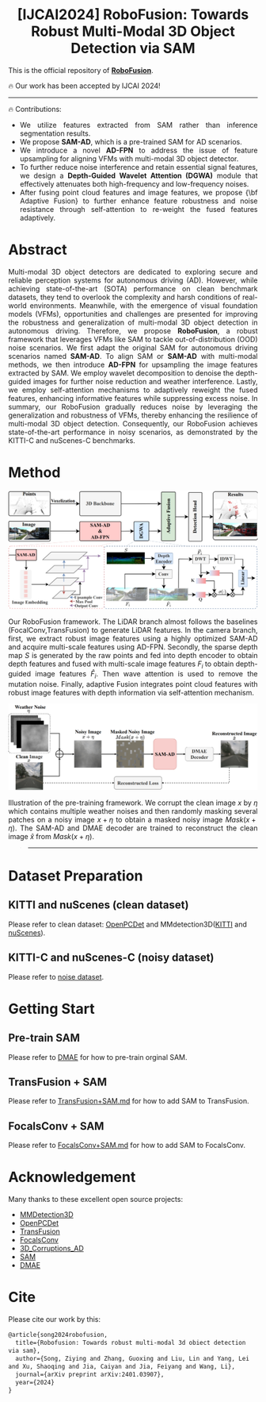 <div align="center">   

# [IJCAI2024] RoboFusion: Towards Robust Multi-Modal 3D Object Detection via SAM
</div>

<div align="justify">  

This is the official repository of [**RoboFusion**](https://arxiv.org/abs/2401.03907). 

:fire: Our work has been accepted by IJCAI 2024!

</div>

------

<div align="justify">  

:fire: Contributions:
* We utilize features extracted from SAM rather than inference segmentation results.
* We propose **SAM-AD**, which is a pre-trained SAM for AD scenarios.
* We introduce a novel **AD-FPN** to address the issue of feature upsampling for aligning VFMs with multi-modal 3D object detector.
* To further reduce noise interference and retain essential signal features, we design a **Depth-Guided Wavelet Attention (DGWA)** module that effectively attenuates both high-frequency and low-frequency noises.
* After fusing point cloud features and image features, we propose {\bf Adaptive Fusion} to further enhance feature robustness and noise resistance through self-attention to re-weight the fused features adaptively. 

</div>

# Abstract

<div align="justify"> 

Multi-modal 3D object detectors are dedicated to exploring secure and reliable perception systems for autonomous driving (AD). However, while achieving state-of-the-art (SOTA) performance on clean benchmark datasets, they tend to overlook the complexity and harsh conditions of real-world environments. Meanwhile, with the emergence of visual foundation models (VFMs), opportunities and challenges are presented for improving the robustness and generalization of multi-modal 3D object detection in autonomous driving. Therefore, we propose **RoboFusion**, a robust framework that leverages VFMs like SAM to tackle out-of-distribution (OOD) noise scenarios. We first adapt the original SAM for autonomous driving scenarios named **SAM-AD**. To align SAM or **SAM-AD** with multi-modal methods, we then introduce **AD-FPN** for upsampling the image features extracted by SAM. We employ wavelet decomposition to denoise the depth-guided images for further noise reduction and weather interference. Lastly, we employ self-attention mechanisms to adaptively reweight the fused features, enhancing informative features while suppressing excess noise. In summary, our RoboFusion gradually reduces noise by leveraging the generalization and robustness of VFMs, thereby enhancing the resilience of multi-modal 3D object detection. Consequently, our RoboFusion achieves state-of-the-art performance in noisy scenarios, as demonstrated by the KITTI-C and nuScenes-C benchmarks.

</div>

# Method

<div align="center">
  <img src="fig/framework.png" />
</div>

<div align="justify">

Our RoboFusion framework. The LiDAR branch almost follows the baselines (FocalConv,TransFusion) to generate LiDAR features. In the camera branch, first, we extract robust image features using a highly optimized SAM-AD and acquire multi-scale features using AD-FPN. Secondly, the sparse depth map $S$ is generated by the raw points and fed into depth encoder to obtain depth features and fused with multi-scale image features $F_i$ to obtain depth-guided image features $\hat{F}_i$. Then wave attention is used to remove the mutation noise. Finally, adaptive Fusion integrates point cloud features with robust image features with depth information via self-attention mechanism.

</div>

<div align="center">
  <img src="fig/pretrain.png" />
</div>

<div align="justify">

Illustration of the pre-training framework. We corrupt the clean image $x$ by $\eta$ which contains multiple weather noises and then randomly masking several patches on a noisy image $x + \eta$ to obtain a masked noisy image $Mask(x+\eta)$. The SAM-AD and DMAE decoder are trained to reconstruct the clean image $\hat{x}$ from $Mask(x+\eta)$.

</div>

> ---------------------------------------------------------

# Dataset Preparation

## KITTI and nuScenes (clean dataset)

Please refer to clean dataset: [OpenPCDet](https://github.com/open-mmlab/OpenPCDet/blob/master/docs/GETTING_STARTED.md) and MMdetection3D([KITTI](https://github.com/open-mmlab/mmdetection3d/blob/main/docs/zh_cn/advanced_guides/datasets/kitti.md) and [nuScenes](https://github.com/open-mmlab/mmdetection3d/blob/main/docs/zh_cn/advanced_guides/datasets/nuscenes.md)).

## KITTI-C and nuScenes-C (noisy dataset)

Please refer to [noise dataset](https://github.com/thu-ml/3D_Corruptions_AD).

# Getting Start

## Pre-train SAM

Please refer to [DMAE](https://github.com/quanlin-wu/dmae) for how to pre-train orginal SAM.

## TransFusion + SAM

Please refer to [TransFusion+SAM.md](https://github.com/modaxiansheng/RoboFusion/blob/main/doc/Transfusion%2BSAM.md) for how to add SAM to TransFusion.

## FocalsConv + SAM

Please refer to [FocalsConv+SAM.md](https://github.com/modaxiansheng/RoboFusion/blob/main/doc/FocalsConv%2BSAM.md) for how to add SAM to FocalsConv.

# Acknowledgement

Many thanks to these excellent open source projects:

- [MMDetection3D](https://github.com/open-mmlab/mmdetection3d)
- [OpenPCDet](https://github.com/open-mmlab/OpenPCDet)
- [TransFusion](https://github.com/XuyangBai/TransFusion/)
- [FocalsConv](https://github.com/dvlab-research/FocalsConv)
- [3D_Corruptions_AD](https://github.com/thu-ml/3D_Corruptions_AD)
- [SAM](https://github.com/facebookresearch/segment-anything)
- [DMAE](https://github.com/quanlin-wu/dmae)
# Cite

Please cite our work by this:

```
@article{song2024robofusion,
  title={Robofusion: Towards robust multi-modal 3d obiect detection via sam},
  author={Song, Ziying and Zhang, Guoxing and Liu, Lin and Yang, Lei and Xu, Shaoqing and Jia, Caiyan and Jia, Feiyang and Wang, Li},
  journal={arXiv preprint arXiv:2401.03907},
  year={2024}
}
```
